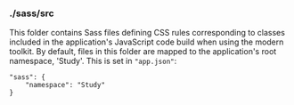 ### ./sass/src

This folder contains Sass files defining CSS rules corresponding to classes
included in the application's JavaScript code build when using the modern toolkit.
By default, files in this folder are mapped to the application's root namespace, 'Study'.
This is set in `"app.json"`:

    "sass": {
        "namespace": "Study"
    }